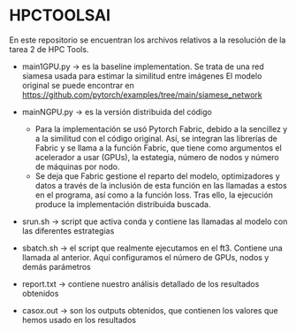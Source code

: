 # HPCTOOLSAI

En este repositorio se encuentran los archivos relativos a la resolución de la tarea 2 de HPC Tools.

* main1GPU.py -> es la baseline implementation. Se trata de una red siamesa usada para estimar la similitud entre imágenes
  El modelo original se puede encontrar en https://github.com/pytorch/examples/tree/main/siamese_network
  
* mainNGPU.py -> es la versión distribuida del código
  - Para la implementación se usó Pytorch Fabric, debido a la sencillez y a la similitud con el código original. Así, se integran las librerías de Fabric y se llama 
  a la función Fabric, que tiene como argumentos el acelerador a usar (GPUs), la estategia, número de nodos y número de máquinas por nodo.
  - Se deja que Fabric gestione el reparto del modelo, optimizadores y datos a través de la inclusión de esta función en las llamadas a estos en el programa, así 
  como a la función loss. Tras ello, la ejecución produce la implementación distribuida buscada.

* srun.sh -> script que activa conda y contiene las llamadas al modelo con las diferentes estrategias
  
* sbatch.sh -> el script que realmente ejecutamos en el ft3. Contiene una llamada al anterior. Aquí configuramos el número de GPUs, nodos y demás parámetros
  
* report.txt -> contiene nuestro análisis detallado de los resultados obtenidos
  
* casox.out -> son los outputs obtenidos, que contienen los valores que hemos usado en los resultados
  
